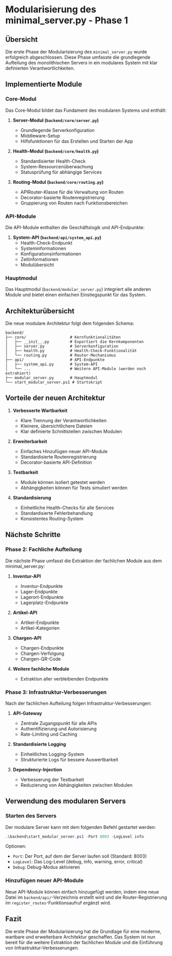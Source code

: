 # Modularisierung des minimal_server.py - Phase 1

## Übersicht

Die erste Phase der Modularisierung des `minimal_server.py` wurde erfolgreich abgeschlossen. Diese Phase umfasste die grundlegende Aufteilung des monolithischen Servers in ein modulares System mit klar definierten Verantwortlichkeiten.

## Implementierte Module

### Core-Modul

Das Core-Modul bildet das Fundament des modularen Systems und enthält:

1. **Server-Modul (`backend/core/server.py`)**
   - Grundlegende Serverkonfiguration
   - Middleware-Setup
   - Hilfsfunktionen für das Erstellen und Starten der App

2. **Health-Modul (`backend/core/health.py`)**
   - Standardisierter Health-Check
   - System-Ressourcenüberwachung
   - Statusprüfung für abhängige Services

3. **Routing-Modul (`backend/core/routing.py`)**
   - APIRouter-Klasse für die Verwaltung von Routen
   - Decorator-basierte Routenregistrierung
   - Gruppierung von Routen nach Funktionsbereichen

### API-Module

Die API-Module enthalten die Geschäftslogik und API-Endpunkte:

1. **System-API (`backend/api/system_api.py`)**
   - Health-Check-Endpunkt
   - Systeminformationen
   - Konfigurationsinformationen
   - Zeitinformationen
   - Modulübersicht

### Hauptmodul

Das Hauptmodul (`backend/modular_server.py`) integriert alle anderen Module und bietet einen einfachen Einstiegspunkt für das System.

## Architekturübersicht

Die neue modulare Architektur folgt dem folgenden Schema:

```
backend/
├── core/                   # Kernfunktionalitäten
│   ├── __init__.py         # Exportiert die Kernkomponenten
│   ├── server.py           # Serverkonfiguration
│   ├── health.py           # Health-Check-Funktionalität
│   └── routing.py          # Router-Mechanismus
├── api/                    # API-Endpunkte
│   ├── system_api.py       # System-API
│   └── ...                 # Weitere API-Module (werden noch extrahiert)
├── modular_server.py       # Hauptmodul
└── start_modular_server.ps1 # Startskript
```

## Vorteile der neuen Architektur

1. **Verbesserte Wartbarkeit**
   - Klare Trennung der Verantwortlichkeiten
   - Kleinere, übersichtlichere Dateien
   - Klar definierte Schnittstellen zwischen Modulen

2. **Erweiterbarkeit**
   - Einfaches Hinzufügen neuer API-Module
   - Standardisierte Routenregistrierung
   - Decorator-basierte API-Definition

3. **Testbarkeit**
   - Module können isoliert getestet werden
   - Abhängigkeiten können für Tests simuliert werden

4. **Standardisierung**
   - Einheitliche Health-Checks für alle Services
   - Standardisierte Fehlerbehandlung
   - Konsistentes Routing-System

## Nächste Schritte

### Phase 2: Fachliche Aufteilung

Die nächste Phase umfasst die Extraktion der fachlichen Module aus dem minimal_server.py:

1. **Inventur-API**
   - Inventur-Endpunkte
   - Lager-Endpunkte
   - Lagerort-Endpunkte
   - Lagerplatz-Endpunkte

2. **Artikel-API**
   - Artikel-Endpunkte
   - Artikel-Kategorien

3. **Chargen-API**
   - Chargen-Endpunkte
   - Chargen-Verfolgung
   - Chargen-QR-Code

4. **Weitere fachliche Module**
   - Extraktion aller verbleibenden Endpunkte

### Phase 3: Infrastruktur-Verbesserungen

Nach der fachlichen Aufteilung folgen Infrastruktur-Verbesserungen:

1. **API-Gateway**
   - Zentrale Zugangspunkt für alle APIs
   - Authentifizierung und Autorisierung
   - Rate-Limiting und Caching

2. **Standardisierte Logging**
   - Einheitliches Logging-System
   - Strukturierte Logs für bessere Auswertbarkeit

3. **Dependency-Injection**
   - Verbesserung der Testbarkeit
   - Reduzierung von Abhängigkeiten zwischen Modulen

## Verwendung des modularen Servers

### Starten des Servers

Der modulare Server kann mit dem folgenden Befehl gestartet werden:

```powershell
.\backend\start_modular_server.ps1 -Port 8003 -LogLevel info
```

Optionen:
- `Port`: Der Port, auf dem der Server laufen soll (Standard: 8003)
- `LogLevel`: Das Log-Level (debug, info, warning, error, critical)
- `Debug`: Debug-Modus aktivieren

### Hinzufügen neuer API-Module

Neue API-Module können einfach hinzugefügt werden, indem eine neue Datei im `backend/api/`-Verzeichnis erstellt wird und die Router-Registrierung im `register_routes`-Funktionsaufruf ergänzt wird.

## Fazit

Die erste Phase der Modularisierung hat die Grundlage für eine moderne, wartbare und erweiterbare Architektur geschaffen. Das System ist nun bereit für die weitere Extraktion der fachlichen Module und die Einführung von Infrastruktur-Verbesserungen. 